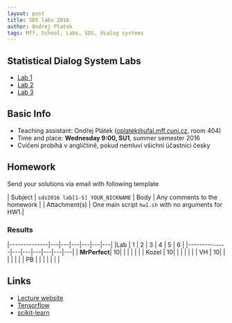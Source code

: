 ```yaml
---
layout: post
title: SDS labs 2016
author: Ondrej Platek
tags: Mff, School, Labs, SDS, dialog systems 
---
```


Statistical Dialog System Labs
------------------------------
- [Lab 1](/2016/02/29/sds-lab-1/)
- [Lab 2](/2016/03/16/sds-lab-2/)
- [Lab 3](/2016/03/22/sds-lab-3/)

Basic Info
----------
- Teaching assistant: Ondřej Plátek (oplatek@ufal.mff.cuni.cz, room 404)
- Time and place: **Wednesday 9:00, SU1**, summer semester 2016
- Cvičení probíhá v angličtině, pokud nemluví všichni účastníci česky

Homework
--------
Send your solutions via email with following template

| Subject | `sds2016 lab[1-5] YOUR_NICKNAME`
| Body    | Any comments to the homework |
| Attachment(s) | One main script `hw1.sh` with no arguments for HW1.|

### Results

|--------------|---|---|---|---|---|---|
|Lab           | 1 | 2 | 3 | 4 | 5 | 6 | 
|--------------|---|---|---|---|---|---|
| **MrPerfect**| 10|   |   |   |   |   |
| Kozel        | 10|   |   |   |   |   |
| VH           | 10|   |   |   |   |   |
| PB           |   |   |   |   |   |   |

Links
-----
- [Lecture website][lecture]
- [Tensorflow][tensorflow]
- [scikit-learn][scikit-learn]


[lecture]: https://ufal.mff.cuni.cz/~jurcicek/NPFL099-SDS-2014LS/
[scikit-learn]: http://scikit-learn.org/stable/
[tensorflow]: https://www.tensorflow.org/
